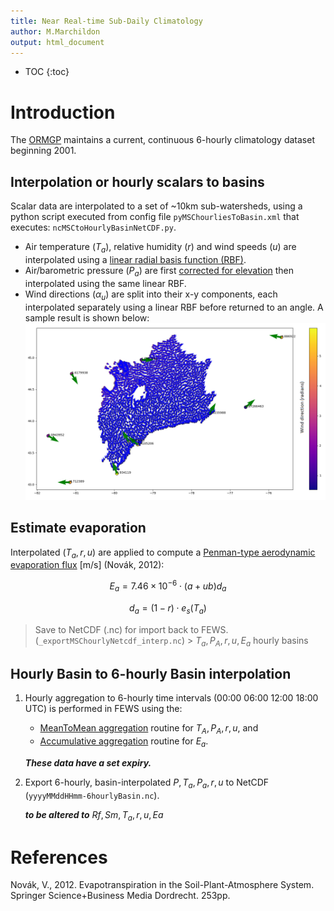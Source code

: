 ```yaml
---
title: Near Real-time Sub-Daily Climatology
author: M.Marchildon
output: html_document
---
```


* TOC
{:toc}


# Introduction
The [ORMGP](https://maps.oakridgeswater.ca/) maintains a current, continuous 6-hourly climatology dataset beginning 2001.

## Interpolation or hourly scalars to basins
Scalar data are interpolated to a set of ~10km sub-watersheds, using a python script executed from config file `pyMSChourliesToBasin.xml` that executes: `ncMSCtoHourlyBasinNetCDF.py`.

- Air temperature $(T_a)$, relative humidity $(r)$ and wind speeds $(u)$ are interpolated using a [linear radial basis function (RBF)](https://docs.scipy.org/doc/scipy/reference/generated/scipy.interpolate.Rbf.html).
- Air/barometric pressure $(P_a)$ are first [corrected for elevation](https://owrc.github.io/interpolants/interpolation/barometry.html) then interpolated using the same linear RBF. 
- Wind directions $(\alpha_u)$ are split into their x-y components, each interpolated separately using a linear RBF before returned to an angle. A sample result is shown below:
![](https://raw.githubusercontent.com/OWRC/interpolants/main/interpolation/calc/rdpa-collection-verification/fig/windir.png)

## Estimate evaporation
Interpolated $(T_a, r, u)$ are applied to compute a [Penman-type aerodynamic evaporation flux](/interpolants/interpolation/calc/panET/PanEvaporation.html) [m/s] (Novák, 2012): 
<!-- page 182 -->

$$
    E_a=7.46\times 10^{-6} \cdot (a+ub) d_a 
$$

$$
    d_a=(1-r) \cdot e_s(T_a)
$$

> Save to NetCDF (.nc) for import back to FEWS. (`_exportMSChourlyNetcdf_interp.nc`) > $T_a, P_A, r, u, E_a$ hourly basins



## Hourly Basin to 6-hourly Basin interpolation


1. Hourly aggregation to 6-hourly time intervals (00:00 06:00 12:00 18:00 UTC) is performed in FEWS using the:
    - [MeanToMean aggregation](https://publicwiki.deltares.nl/display/FEWSDOC/Aggregation+MeanToMean) routine for $T_A, P_A, r, u$, and
    - [Accumulative aggregation](https://publicwiki.deltares.nl/display/FEWSDOC/Aggregation+Accumulative) routine for $E_a$.

    *__These data have a set expiry.__*

1. Export 6-hourly, basin-interpolated $P, T_a, P_a, r, u$ to NetCDF (`yyyyMMddHHmm-6hourlyBasin.nc`).

    *__to be altered to__* $Rf, Sm, T_a, r, u, Ea$



# References

Novák, V., 2012. Evapotranspiration in the Soil-Plant-Atmosphere System. Springer Science+Business Media Dordrecht. 253pp.